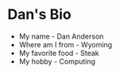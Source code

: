 # Dan's Bio
* My name - Dan Anderson
* Where am I from - Wyoming
* My favorite food - Steak
* My hobby - Computing
